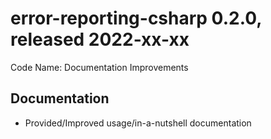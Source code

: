 # error-reporting-csharp 0.2.0, released 2022-xx-xx

Code Name: Documentation Improvements

## Documentation

* Provided/Improved usage/in-a-nutshell documentation